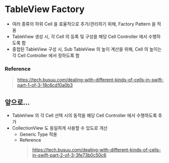 # TableView Factory
* 여러 종류의 하위 Cell 을 효율적으로 추가/관리하기 위해, Factory Pattern 을 적용
* TableView 생성 시, 각 Cell 의 등록 및 구성을 해당 Cell Controller 에서 수행하도록 함
* 중첩된 TableView 구성 시, Sub TableView 의 높이 계산을 위해, Cell 의 높이는 각 Cell Controller 에서 정하도록 함
### Reference
  > https://tech.busuu.com/dealing-with-different-kinds-of-cells-in-swift-part-1-of-3-18c6cd10a0b3
## 앞으로...
* TableView 의 각 Cell 선택 시의 동작을 해당 Cell Controller 에서 수행하도록 추가
* CollectionView 도 동일하게 사용할 수 있도로 개선
  * Generic Type 적용
  * Reference
    > https://tech.busuu.com/dealing-with-different-kinds-of-cells-in-swift-part-2-of-3-3fe73b0c50c6
